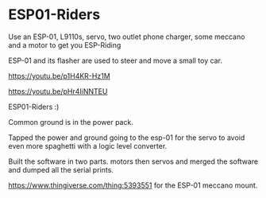 # ESP01-Riders
Use an ESP-01,  L9110s, servo, two outlet phone charger, some meccano and a motor to get you ESP-Riding

ESP-01 and its flasher are used to steer and move a small toy car.

https://youtu.be/p1H4KR-Hz1M

https://youtu.be/pHr4IiNNTEU

ESP01-Riders :)   

Common ground is in the power pack. 

Tapped the power and ground going to the esp-01 for the servo to avoid even more spaghetti with a logic level converter.  

Built the software in two parts. motors then servos and merged the software and dumped all the serial prints.

https://www.thingiverse.com/thing:5393551 for the ESP-01 meccano mount.

